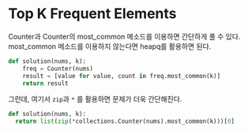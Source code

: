 # Top K Frequent Elements

Counter과 Counter의 most_common 메소드를 이용하면 간단하게 풀 수 있다. most_common 메소드를 이용하지 않는다면 heapq를 활용하면 된다.

```python
def solution(nums, k):
    freq = Counter(nums)
    result = [value for value, count in freq.most_common(k)]
    return result
```

그런데, 여기서 `zip`과 `*` 를 활용하면 문제가 더욱 간단해진다.

```python
def solution(nums, k):
  return list(zip(*collections.Counter(nums).most_common(k)))[0]
```

